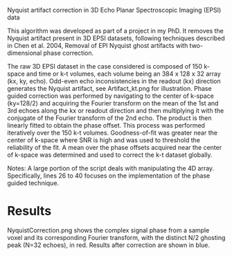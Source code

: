 Nyquist artifact correction in 3D Echo Planar Spectroscopic Imaging (EPSI) data

This algorithm was developed as part of a project in my PhD. It removes the Nyquist artifact present in 3D EPSI datasets, following techniques described in Chen et al. 2004, Removal of EPI Nyquist ghost artifacts with two-dimensional phase correction.

The raw 3D EPSI dataset in the case considered is composed of 150 k-space and time or k-t volumes, each volume being an 384 x 128 x 32 array (kx, ky, echo). Odd-even echo inconsistencies in the readout (kx) direction generates the Nyquist artifact, see Artifact_kt.png for illustration. Phase guided correction was performed by navigating to the center of k-space (ky=128/2) and acquiring the Fourier transform on the mean of the 1st and 3rd echoes along the kx or readout direction and then multiplying it with the conjugate of the Fourier transform of the 2nd echo. The product is then linearly fitted to obtain the phase offset. This process was performed iteratively over the 150 k-t volumes. Goodness-of-fit was greater near the center of k-space where SNR is high and was used to threshold the reliability of the fit. A mean over the phase offsets acquired near the center of k-space was determined and used to correct the k-t dataset globally. 

Notes: A large portion of the script deals with manipulating the 4D array. Specifically, lines 26 to 40 focuses on the implementation of the phase guided technique.

# Results

NyquistCorrection.png shows the complex signal phase from a sample voxel and its corresponding Fourier transform, with the distinct N/2 ghosting peak (N=32 echoes), in red. Results after correction are shown in blue.   
